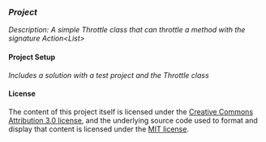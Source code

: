 ### _Project_

_Description: A simple Throttle class that can throttle a method with the signature Action<List<T>>_

#### Project Setup

_Includes a solution with a test project and the Throttle class_ 

#### License

The content of this project itself is licensed under the
[Creative Commons Attribution 3.0 license](http://creativecommons.org/licenses/by/3.0/us/deed.en_US),
and the underlying source code used to format and display that content
is licensed under the [MIT license](http://opensource.org/licenses/mit-license.php).